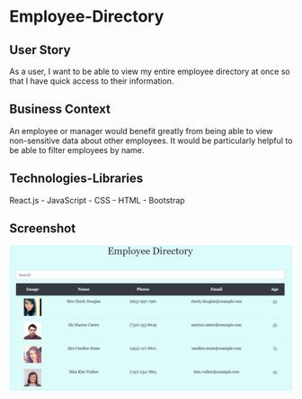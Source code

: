 # Employee-Directory

## User Story

As a user, I want to be able to view my entire employee directory at once so that I have quick access to their information.


## Business Context
An employee or manager would benefit greatly from being able to view non-sensitive data about other employees. It would be particularly helpful to be able to filter employees by name.

## Technologies-Libraries
 React.js - JavaScript - CSS - HTML - Bootstrap

 ## Screenshot
 ![Image description](public/capture.PNG)
 